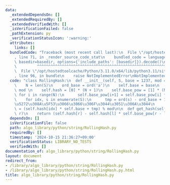 ```yaml
---
data:
  _extendedDependsOn: []
  _extendedRequiredBy: []
  _extendedVerifiedWith: []
  _isVerificationFailed: false
  _pathExtension: py
  _verificationStatusIcon: ':warning:'
  attributes:
    links: []
  bundledCode: "Traceback (most recent call last):\n  File \"/opt/hostedtoolcache/Python/3.11.0/x64/lib/python3.11/site-packages/onlinejudge_verify/documentation/build.py\"\
    , line 71, in _render_source_code_stat\n    bundled_code = language.bundle(stat.path,\
    \ basedir=basedir, options={'include_paths': [basedir]}).decode()\n          \
    \         ^^^^^^^^^^^^^^^^^^^^^^^^^^^^^^^^^^^^^^^^^^^^^^^^^^^^^^^^^^^^^^^^^^^^^^^^^^^^^^^^^\n\
    \  File \"/opt/hostedtoolcache/Python/3.11.0/x64/lib/python3.11/site-packages/onlinejudge_verify/languages/python.py\"\
    , line 96, in bundle\n    raise NotImplementedError\nNotImplementedError\n"
  code: "class RollingHash:\n  def __init__(self, S, base = 1237, mod = (1<<61)-1):\n\
    \    N = len(S)\n    ord_base = ord('a')\n    self.base = base\n    self.mod =\
    \ mod \n    self.hash = [0] * (N + 1)\n    self.base_pow = [1] * (N + 1)\n   \
    \ for i in range(N):\n      self.base_pow[i+1] = self.base_pow[i] * base % mod\n\
    \    for idx, s in enumerate(S):\n      tmp = ord(s) - ord_base + 1 # 0 \u3092\
    \u5272\u308A\u5F53\u3066\u3066\u306F\u3044\u3051\u306A\u3044\n      self.hash[idx+1]\
    \ = (self.hash[idx] * self.base + tmp) % mod\n\n  def get_hash(self, l, r): #[l,\
    \ r)\n    return (self.hash[r] - self.hash[l] * self.base_pow[r - l]) % self.mod"
  dependsOn: []
  isVerificationFile: false
  path: algo_library/python/string/RollingHash.py
  requiredBy: []
  timestamp: '2024-10-15 21:36:27+09:00'
  verificationStatus: LIBRARY_NO_TESTS
  verifiedWith: []
documentation_of: algo_library/python/string/RollingHash.py
layout: document
redirect_from:
- /library/algo_library/python/string/RollingHash.py
- /library/algo_library/python/string/RollingHash.py.html
title: algo_library/python/string/RollingHash.py
---
```

